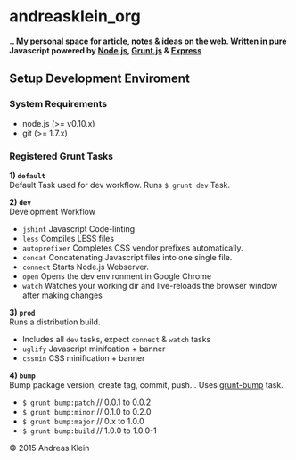 # andreasklein_org

**.. My personal space for article, notes & ideas on the web. Written in pure Javascript powered by [Node.js](http://nodejs.org/), [Grunt.js](http://gruntjs.com/) & [Express](http://expressjs.com/)**


## Setup Development Enviroment
### System Requirements

* node.js (>= v0.10.x)
* git (>= 1.7.x)

### Registered Grunt Tasks

__1) `default`__<br>
Default Task used for dev workflow. Runs `$ grunt dev` Task.

__2) `dev`__<br>
Development Workflow

* `jshint` Javascript Code-linting
* `less` Compiles LESS files
* `autoprefixer` Completes CSS vendor prefixes automatically.
* `concat` Concatenating Javascript files into one single file.
* `connect` Starts Node.js Webserver.
* `open` Opens the dev environment in Google Chrome
* `watch` Watches your working dir and live-reloads the browser window after making changes

__3) `prod`__<br>
Runs a distribution build.
* Includes all `dev` tasks, expect `connect` & `watch` tasks
* `uglify` Javascript minifcation + banner
* `cssmin` CSS minification + banner

__4) `bump`__<br>
Bump package version, create tag, commit, push...
Uses [grunt-bump](https://github.com/vojtajina/grunt-bump) task.

* `$ grunt bump:patch` // 0.0.1 to 0.0.2
* `$ grunt bump:minor` // 0.1.0 to 0.2.0
* `$ grunt bump:major` // 0.x to 1.0.0
* `$ grunt bump:build` // 1.0.0 to 1.0.0-1

&copy; 2015 Andreas Klein
